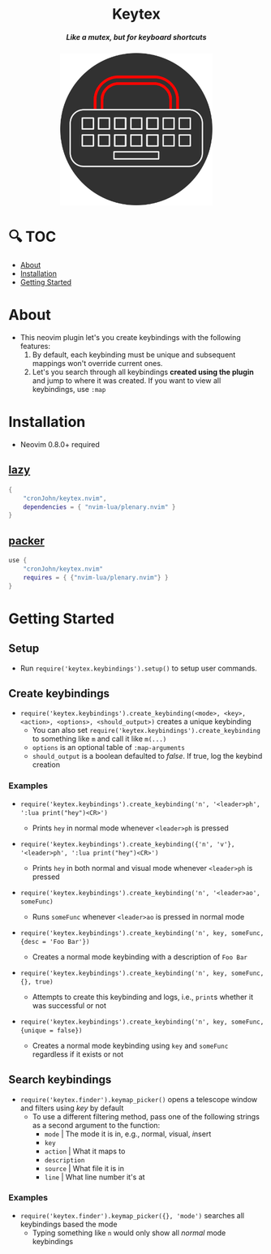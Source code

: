 <div align="center">

# Keytex
##### Like a mutex, but for keyboard shortcuts


<img alt="Keytex logo" height="300" src="/assets/keytex-logo.png" />
</div>

# 🔍 TOC
- [About](#about)
- [Installation](#installation)
- [Getting Started](#getting-started)

# About
- This neovim plugin let's you create keybindings with the following features:
    1. By default, each keybinding must be unique and subsequent mappings won't override current ones.
    2. Let's you search through all keybindings **created using the plugin** and jump to where it was created. If you want to view all keybindings, use `:map`

# Installation
- Neovim 0.8.0+ required

## [lazy](https://github.com/folke/lazy.nvim)
```lua
{
    "cronJohn/keytex.nvim",
    dependencies = { "nvim-lua/plenary.nvim" }
}
```

## [packer](https://github.com/wbthomason/packer.nvim)
```lua
use {
    "cronJohn/keytex.nvim"
    requires = { {"nvim-lua/plenary.nvim"} }
}
```

# Getting Started
## Setup
- Run `require('keytex.keybindings').setup()` to setup user commands.

## Create keybindings
- `require('keytex.keybindings').create_keybinding(<mode>, <key>, <action>, <options>, <should_output>)` creates a unique keybinding
    - You can also set `require('keytex.keybindings').create_keybinding` to something like `m` and call it like `m(...)`
    - `options` is an optional table of `:map-arguments` 
    - `should_output` is a boolean defaulted to *false*. If true, log the keybind creation

### Examples
- `require('keytex.keybindings').create_keybinding('n', '<leader>ph', ':lua print("hey")<CR>')`
    - Prints `hey` in normal mode whenever `<leader>ph` is pressed

- `require('keytex.keybindings').create_keybinding({'n', 'v'}, '<leader>ph', ':lua print("hey")<CR>')`
    - Prints `hey` in both normal and visual mode whenever `<leader>ph` is pressed

- `require('keytex.keybindings').create_keybinding('n', '<leader>ao', someFunc)`
    - Runs `someFunc` whenever `<leader>ao` is pressed in normal mode

- `require('keytex.keybindings').create_keybinding('n', key, someFunc, {desc = 'Foo Bar'})`
    - Creates a normal mode keybinding with a description of `Foo Bar`

- `require('keytex.keybindings').create_keybinding('n', key, someFunc, {}, true)`
    - Attempts to create this keybinding and logs, i.e., `print`s whether it was successful or not

- `require('keytex.keybindings').create_keybinding('n', key, someFunc, {unique = false})`
    - Creates a normal mode keybinding using `key` and `someFunc` regardless if it exists or not

## Search keybindings
- `require('keytex.finder').keymap_picker()` opens a telescope window and filters using *key* by default
    - To use a different filtering method, pass one of the following strings as a second argument to the function:
        - `mode` | The mode it is in, e.g., *n*ormal, *v*isual, *i*nsert
        - `key`
        - `action` | What it maps to
        - `description`
        - `source` | What file it is in
        - `line` | What line number it's at

### Examples
- `require('keytex.finder').keymap_picker({}, 'mode')` searches all keybindings based the mode
    - Typing something like `n` would only show all *normal* mode keybindings


